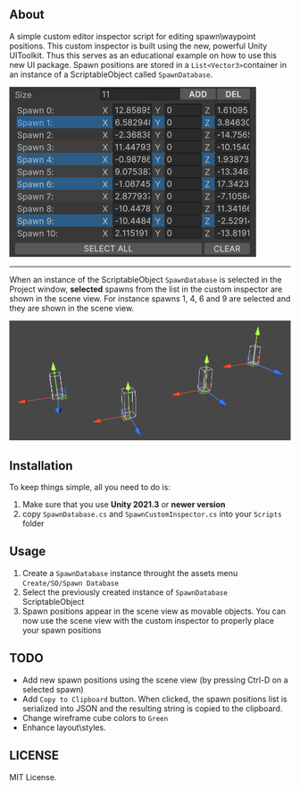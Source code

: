 ## About
A simple custom editor inspector script for editing spawn\waypoint positions.
This custom inspector is built using the new, powerful Unity UIToolkit. Thus this serves as an educational example on how to use this new UI package.
Spawn positions are stored in a ```List<Vector3>```container in an instance of a ScriptableObject called ```SpawnDatabase```.

![custom editor inspector image][editor-image]
________________________________________________________
When an instance of the ScriptableObject ```SpawnDatabase``` is selected in the Project window, __selected__ spawns from the list in the custom inspector are shown in the scene view. For instance spawns 1, 4, 6 and 9 are selected and they are shown in the scene view.

![scene view image][scene-view-image]

## Installation
To keep things simple, all you need to do is: 
1. Make sure that you use __Unity 2021.3__ or __newer version__
1. copy ```SpawnDatabase.cs``` and ```SpawnCustomInspector.cs``` into your ```Scripts``` folder

## Usage
1. Create a ```SpawnDatabase``` instance throught the assets menu ```Create/SO/Spawn Database```
2. Select the previously created instance of ```SpawnDatabase``` ScriptableObject
3. Spawn positions appear in the scene view as movable objects. You can now use the scene view with the custom inspector to properly place your spawn positions

## TODO
* Add new spawn positions using the scene view (by pressing Ctrl-D on a selected spawn)
* Add ```Copy to Clipboard``` button. When clicked, the spawn positions list is serialized into JSON and the resulting string is copied to the clipboard.
* Change wireframe cube colors to ```Green```
* Enhance layout\styles.

## LICENSE
MIT License.


[editor-image]: /images/custom-editor.PNG
[scene-view-image]: /images/scene-view.PNG
